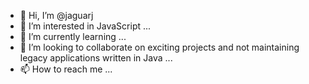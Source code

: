 - 👋 Hi, I’m @jaguarj
- 👀 I’m interested in JavaScript ...
- 🌱 I’m currently learning ...
- 💞️ I’m looking to collaborate on exciting projects and not maintaining legacy applications written in Java ...
- 📫 How to reach me ...

<!---
jaguarj/jaguarj is a ✨ special ✨ repository because its `README.md` (this file) appears on your GitHub profile.
You can click the Preview link to take a look at your changes.
--->
